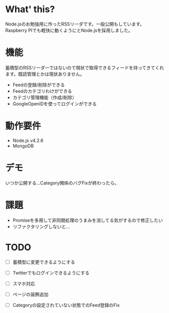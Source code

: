# What' this?  
Node.jsのお勉強用に作ったRSSリーダです。一般公開もしています。
Raspberry PIでも軽快に動くようにとNode.jsを採用しました。

# 機能  
蓄積型のRSSリーダーではないので現状で取得できるフィードを持ってきてくれます。既読管理とかは現状ありません。

 - Feedの登録/削除ができる
 - Feedのカテゴリわけができる
 - カテゴリ管理機能（作成/削除）
 - GoogleOpenIDを使ってログインができる

# 動作要件
 - Node.js v4.2.6
 - MongoDB

# デモ
いつか公開する…Category関係のバグFixが終わったら。

# 課題
 - Promiseを多用して非同期処理のうまみを消してる気がするので修正したい
 - リファクタリングしないと…

# TODO

 - [ ] 蓄積型に変更できるようにする
 - [ ] Twitterでもログインできるようにする
 - [ ] スマホ対応
 - [ ] ページの装飾追加
 - [ ] Categoryの設定されていない状態でのFeed登録のFix

